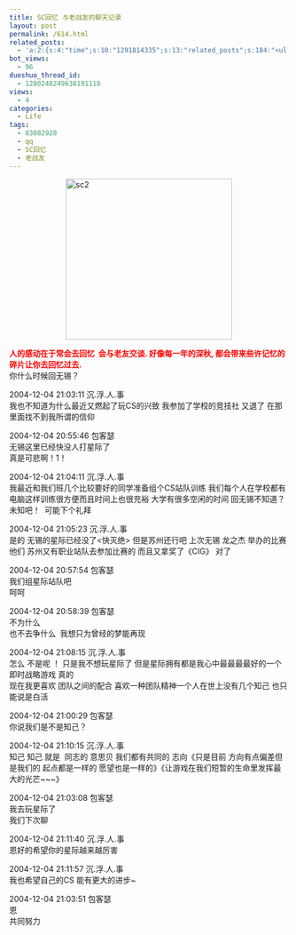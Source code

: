 ```yaml
---
title: SC回忆 与老战友的聊天记录
layout: post
permalink: /614.html
related_posts:
  - 'a:2:{s:4:"time";s:10:"1291814335";s:13:"related_posts";s:184:"<ul class="related_post"><li><a href="http://blog.80aj.com/2010/04/21/100421-qq-exp%e7%89%88%e4%bd%93%e9%aa%8c/" title="100421 QQ exp版体验 ">100421 QQ exp版体验 </a></li></ul>";}'
bot_views:
  - 96
duoshuo_thread_id:
  - 1280248249638191118
views:
  - 4
categories:
  - Life
tags:
  - 83082928
  - qq
  - SC回忆
  - 老战友
---
```

<img style="display: block; margin-left: auto; margin-right: auto; border: 0px initial initial;" title="sc2" alt="sc2" src="http://www.80aj.com/wp-content/uploads/2009/10/sc2-300x290.jpg" width="300" height="290" />

**<span style="color: #ff0000;">人的感动在于常会去回忆  会与老友交谈. 好像每一年的深秋, 都会带来些许记忆的碎片让你去回忆过去.</span>**  
你什么时候回无锡？

2004-12-04 21:03:11 沉.浮.人.事  
我也不知道为什么最近又燃起了玩CS的兴致 我参加了学校的竞技社 又退了 在那里面找不到我所谓的信仰

2004-12-04 20:55:46 包客瑟  
无锡这里已经快没人打星际了  
真是可悲啊！1！

2004-12-04 21:04:11 沉.浮.人.事  
我最近和我们班几个比较要好的同学准备组个CS站队训练 我们每个人在学校都有电脑这样训练很方便而且时间上也很充裕 大学有很多空闲的时间 回无锡不知道？未知吧！  可能下个礼拜

2004-12-04 21:05:23 沉.浮.人.事  
是的 无锡的星际已经没了<快灭绝> 但是苏州还行吧 上次无锡 龙之杰 举办的比赛 他们 苏州又有职业站队去参加比赛的 而且又拿奖了《CIG》 对了

2004-12-04 20:57:54 包客瑟  
我们组星际站队吧  
呵呵

2004-12-04 20:58:39 包客瑟  
不为什么  
也不去争什么  我想只为曾经的梦能再现

2004-12-04 21:08:15 沉.浮.人.事  
怎么 不是呢 ！ 只是我不想玩星际了 但是星际拥有都是我心中最最最最好的一个 即时战略游戏 真的  
现在我更喜欢 团队之间的配合 喜欢一种团队精神一个人在世上没有几个知己 也只能说是白活

2004-12-04 21:00:29 包客瑟  
你说我们是不是知己？

2004-12-04 21:10:15 沉.浮.人.事  
知己 知己 就是  同志的 意思贝 我们都有共同的 志向《只是目前 方向有点偏差但是我们的 起点都是一样的 愿望也是一样的》《让游戏在我们短暂的生命里发挥最大的光芒~~~》

2004-12-04 21:03:08 包客瑟  
我去玩星际了  
我们下次聊

2004-12-04 21:11:40 沉.浮.人.事  
恩好的希望你的星际越来越厉害

2004-12-04 21:11:57 沉.浮.人.事  
我也希望自己的CS 能有更大的进步~

2004-12-04 21:03:51 包客瑟  
恩  
共同努力